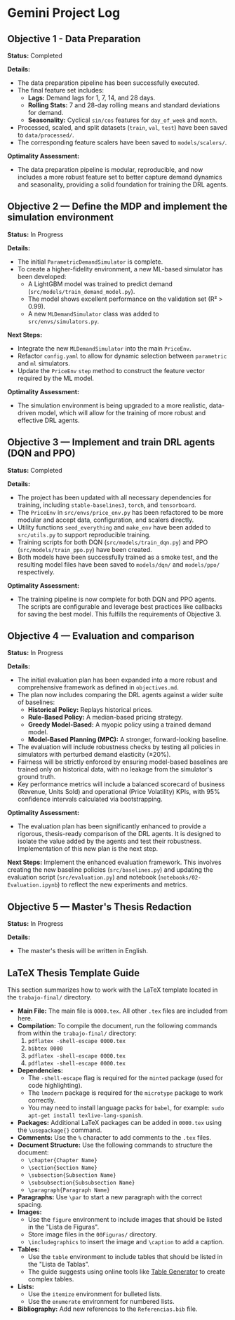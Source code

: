 # Gemini Project Log

## Objective 1 - Data Preparation

**Status:** Completed

**Details:**
- The data preparation pipeline has been successfully executed.
- The final feature set includes:
    - **Lags:** Demand lags for 1, 7, 14, and 28 days.
    - **Rolling Stats:** 7 and 28-day rolling means and standard deviations for demand.
    - **Seasonality:** Cyclical `sin/cos` features for `day_of_week` and `month`.
- Processed, scaled, and split datasets (`train`, `val`, `test`) have been saved to `data/processed/`.
- The corresponding feature scalers have been saved to `models/scalers/`.

**Optimality Assessment:**
- The data preparation pipeline is modular, reproducible, and now includes a more robust feature set to better capture demand dynamics and seasonality, providing a solid foundation for training the DRL agents.

## Objective 2 — Define the MDP and implement the simulation environment

**Status:** In Progress

**Details:**
- The initial `ParametricDemandSimulator` is complete.
- To create a higher-fidelity environment, a new ML-based simulator has been developed:
    - A LightGBM model was trained to predict demand (`src/models/train_demand_model.py`).
    - The model shows excellent performance on the validation set (R² > 0.99).
    - A new `MLDemandSimulator` class was added to `src/envs/simulators.py`.

**Next Steps:**
- Integrate the new `MLDemandSimulator` into the main `PriceEnv`.
- Refactor `config.yaml` to allow for dynamic selection between `parametric` and `ml` simulators.
- Update the `PriceEnv` `step` method to construct the feature vector required by the ML model.

**Optimality Assessment:**
- The simulation environment is being upgraded to a more realistic, data-driven model, which will allow for the training of more robust and effective DRL agents.

## Objective 3 — Implement and train DRL agents (DQN and PPO)

**Status:** Completed

**Details:**
- The project has been updated with all necessary dependencies for training, including `stable-baselines3`, `torch`, and `tensorboard`.
- The `PriceEnv` in `src/envs/price_env.py` has been refactored to be more modular and accept data, configuration, and scalers directly.
- Utility functions `seed_everything` and `make_env` have been added to `src/utils.py` to support reproducible training.
- Training scripts for both DQN (`src/models/train_dqn.py`) and PPO (`src/models/train_ppo.py`) have been created.
- Both models have been successfully trained as a smoke test, and the resulting model files have been saved to `models/dqn/` and `models/ppo/` respectively.

**Optimality Assessment:**
- The training pipeline is now complete for both DQN and PPO agents. The scripts are configurable and leverage best practices like callbacks for saving the best model. This fulfills the requirements of Objective 3.

## Objective 4 — Evaluation and comparison

**Status:** In Progress

**Details:**
- The initial evaluation plan has been expanded into a more robust and comprehensive framework as defined in `objectives.md`.
- The plan now includes comparing the DRL agents against a wider suite of baselines:
    - **Historical Policy:** Replays historical prices.
    - **Rule-Based Policy:** A median-based pricing strategy.
    - **Greedy Model-Based:** A myopic policy using a trained demand model.
    - **Model-Based Planning (MPC):** A stronger, forward-looking baseline.
- The evaluation will include robustness checks by testing all policies in simulators with perturbed demand elasticity (±20%).
- Fairness will be strictly enforced by ensuring model-based baselines are trained only on historical data, with no leakage from the simulator's ground truth.
- Key performance metrics will include a balanced scorecard of business (Revenue, Units Sold) and operational (Price Volatility) KPIs, with 95% confidence intervals calculated via bootstrapping.

**Optimality Assessment:**
- The evaluation plan has been significantly enhanced to provide a rigorous, thesis-ready comparison of the DRL agents. It is designed to isolate the value added by the agents and test their robustness. Implementation of this new plan is the next step.

**Next Steps:** Implement the enhanced evaluation framework. This involves creating the new baseline policies (`src/baselines.py`) and updating the evaluation script (`src/evaluation.py`) and notebook (`notebooks/02-Evaluation.ipynb`) to reflect the new experiments and metrics.

## Objective 5 — Master's Thesis Redaction

**Status:** In Progress

**Details:**
- The master's thesis will be written in English.

## LaTeX Thesis Template Guide

This section summarizes how to work with the LaTeX template located in the `trabajo-final/` directory.

- **Main File:** The main file is `0000.tex`. All other `.tex` files are included from here.
- **Compilation:** To compile the document, run the following commands from within the `trabajo-final/` directory:
    1. `pdflatex -shell-escape 0000.tex`
    2. `bibtex 0000`
    3. `pdflatex -shell-escape 0000.tex`
    4. `pdflatex -shell-escape 0000.tex`
- **Dependencies:**
    - The `-shell-escape` flag is required for the `minted` package (used for code highlighting).
    - The `lmodern` package is required for the `microtype` package to work correctly.
    - You may need to install language packs for `babel`, for example: `sudo apt-get install texlive-lang-spanish`.
- **Packages:** Additional LaTeX packages can be added in `0000.tex` using the `\usepackage{}` command.
- **Comments:** Use the `%` character to add comments to the `.tex` files.
- **Document Structure:** Use the following commands to structure the document:
    - `\chapter{Chapter Name}`
    - `\section{Section Name}`
    - `\subsection{Subsection Name}`
    - `\subsubsection{Subsubsection Name}`
    - `\paragraph{Paragraph Name}`
- **Paragraphs:** Use `\par` to start a new paragraph with the correct spacing.
- **Images:** 
    - Use the `figure` environment to include images that should be listed in the "Lista de Figuras".
    - Store image files in the `00Figuras/` directory.
    - `\includegraphics` to insert the image and `\caption` to add a caption.
- **Tables:**
    - Use the `table` environment to include tables that should be listed in the "Lista de Tablas".
    - The guide suggests using online tools like [Table Generator](https://www.tablesgenerator.com/) to create complex tables.
- **Lists:**
    - Use the `itemize` environment for bulleted lists.
    - Use the `enumerate` environment for numbered lists.
- **Bibliography:** Add new references to the `Referencias.bib` file.